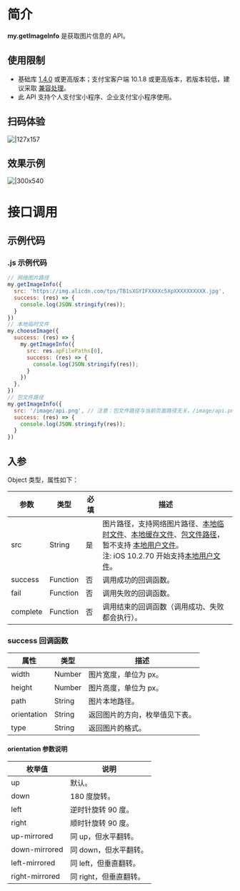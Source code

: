# 简介
**my.getImageInfo** 是获取图片信息的 API。

## 使用限制

- 基础库 [1.4.0](https://opendocs.alipay.com/mini/framework/lib) 或更高版本；支付宝客户端 10.1.8 或更高版本，若版本较低，建议采取 [兼容处理](https://opendocs.alipay.com/mini/framework/compatibility)。
- 此 API 支持个人支付宝小程序、企业支付宝小程序使用。

## 扫码体验
![|127x157](https://cdn.nlark.com/yuque/0/2021/jpeg/179989/1625191567539-f1858c43-e4a1-4140-a9fb-4bcaf76ce8b3.jpeg#align=left&display=inline&height=157&margin=%5Bobject%20Object%5D&name=1.jpeg&originHeight=157&originWidth=127&size=19988&status=done&style=stroke&width=127)

## 效果示例
![|300x540](https://cdn.nlark.com/yuque/0/2021/gif/179989/1625191577132-ffa7b7bd-5fab-4f7c-9593-37ddca3bb9ba.gif#align=left&display=inline&height=540&margin=%5Bobject%20Object%5D&name=2.gif&originHeight=540&originWidth=300&size=177212&status=done&style=stroke&width=300)

# 接口调用

## 示例代码

### .js 示例代码
```javascript
// 网络图片路径
my.getImageInfo({
  src: 'https://img.alicdn.com/tps/TB1sXGYIFXXXXc5XpXXXXXXXXXX.jpg',
  success: (res) => {
    console.log(JSON.stringify(res));
  }
})
// 本地临时文件
my.chooseImage({
  success: (res) => {
    my.getImageInfo({
      src: res.apFilePaths[0],
      success: (res) => {
        console.log(JSON.stringify(res));
      }
    })
  },
})
// 包文件路径
my.getImageInfo({
  src: '/image/api.png', // 注意：包文件路径与当前页面路径无关。/image/api.png 也可写作 image/api.png，含义相同，都是从项目根目录算起
  success: (res) => {
    console.log(JSON.stringify(res));
  }
})
```

## 入参
Object 类型，属性如下：

| **参数** | **类型** | **必填** | **描述** |
| --- | --- | --- | --- |
| src | String | 是 | 图片路径，支持网络图片路径、[本地临时文件](https://opendocs.alipay.com/mini/03dt4s#%E6%9C%AC%E5%9C%B0%E4%B8%B4%E6%97%B6%E6%96%87%E4%BB%B6)、[本地缓存文件](https://opendocs.alipay.com/mini/03dt4s#%E6%9C%AC%E5%9C%B0%E7%BC%93%E5%AD%98%E6%96%87%E4%BB%B6)、[包文件路径](https://opendocs.alipay.com/mini/03dt4s#%E4%BB%A3%E7%A0%81%E5%8C%85%E6%96%87%E4%BB%B6)，暂不支持 [本地用户文件](https://opendocs.alipay.com/mini/03dt4s#%E6%9C%AC%E5%9C%B0%E7%94%A8%E6%88%B7%E6%96%87%E4%BB%B6)。<br /> 注: iOS 10.2.70 开始支持[本地用户文件](https://opendocs.alipay.com/mini/03dt4s#%E6%9C%AC%E5%9C%B0%E7%94%A8%E6%88%B7%E6%96%87%E4%BB%B6)。 |
| success | Function | 否 | 调用成功的回调函数。 |
| fail | Function | 否 | 调用失败的回调函数。 |
| complete | Function | 否 | 调用结束的回调函数（调用成功、失败都会执行）。 |

### success 回调函数
| **属性** | **类型** | **描述** |
| --- | --- | --- |
| width | Number | 图片宽度，单位为 px。 |
| height | Number | 图片高度，单位为 px。 |
| path | String | 图片本地路径。 |
| orientation | String | 返回图片的方向，枚举值见下表。 |
| type | String | 返回图片的格式。 |

#### orientation 参数说明
| **枚举值** | **说明** |
| --- | --- |
| up | 默认。 |
| down | 180 度旋转。 |
| left | 逆时针旋转 90 度。 |
| right | 顺时针旋转 90 度。 |
| up-mirrored	 | 同 up，但水平翻转。 |
| down-mirrored	 | 同 down，但水平翻转。 |
| left-mirrored	 | 同 left，但垂直翻转。 |
| right-mirrored	 | 同 right，但垂直翻转。 |
